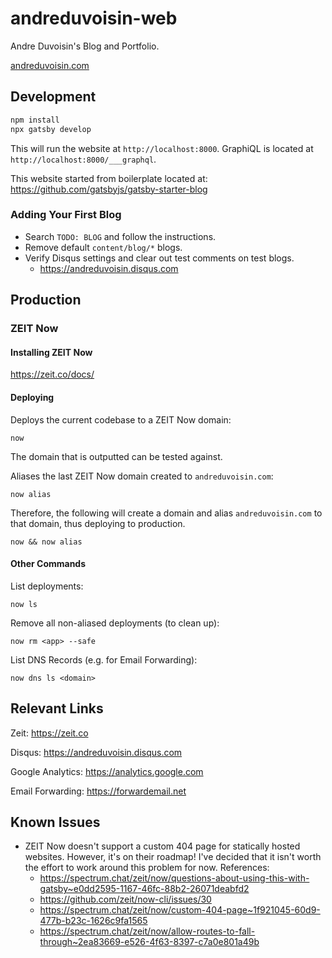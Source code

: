# andreduvoisin-web

Andre Duvoisin's Blog and Portfolio.

[andreduvoisin.com](https://andreduvoisin.com)

## Development

```sh
npm install
npx gatsby develop
```

This will run the website at `http://localhost:8000`. GraphiQL is located at `http://localhost:8000/___graphql`.

This website started from boilerplate located at: https://github.com/gatsbyjs/gatsby-starter-blog

### Adding Your First Blog

- Search `TODO: BLOG` and follow the instructions.
- Remove default `content/blog/*` blogs.
- Verify Disqus settings and clear out test comments on test blogs.
  - https://andreduvoisin.disqus.com

## Production

### ZEIT Now

#### Installing ZEIT Now

https://zeit.co/docs/

#### Deploying

Deploys the current codebase to a ZEIT Now domain:

```
now
```

The domain that is outputted can be tested against.

Aliases the last ZEIT Now domain created to `andreduvoisin.com`:

```
now alias
```

Therefore, the following will create a domain and alias `andreduvoisin.com` to that domain, thus deploying to production.

```
now && now alias
```

#### Other Commands

List deployments:

```
now ls
```

Remove all non-aliased deployments (to clean up):

```
now rm <app> --safe
```

List DNS Records (e.g. for Email Forwarding):

```
now dns ls <domain>
```

## Relevant Links

Zeit: https://zeit.co

Disqus: https://andreduvoisin.disqus.com

Google Analytics: https://analytics.google.com

Email Forwarding: https://forwardemail.net

## Known Issues

- ZEIT Now doesn't support a custom 404 page for statically hosted websites. However, it's on their roadmap! I've decided that it isn't worth the effort to work around this problem for now. References:
  - https://spectrum.chat/zeit/now/questions-about-using-this-with-gatsby~e0dd2595-1167-46fc-88b2-26071deabfd2
  - https://github.com/zeit/now-cli/issues/30
  - https://spectrum.chat/zeit/now/custom-404-page~1f921045-60d9-477b-b23c-1626c9fa1565
  - https://spectrum.chat/zeit/now/allow-routes-to-fall-through~2ea83669-e526-4f63-8397-c7a0e801a49b
